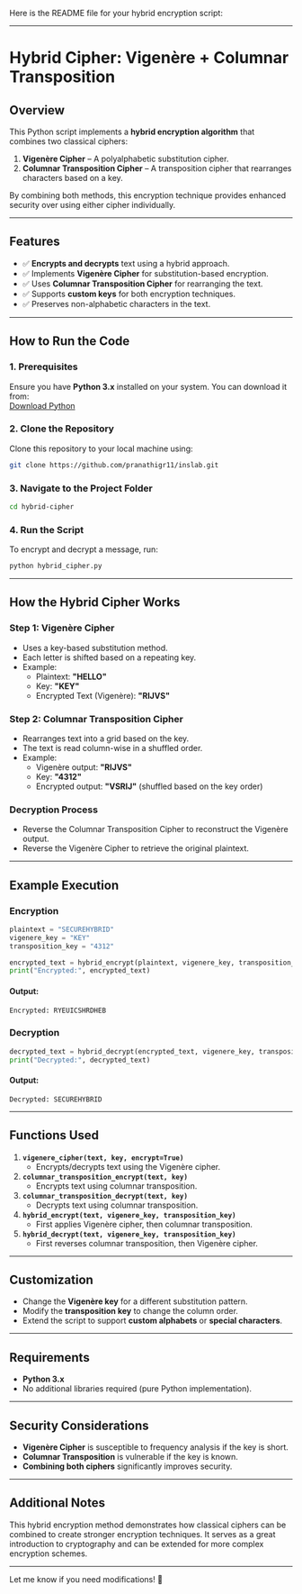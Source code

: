 Here is the README file for your hybrid encryption script:  

---

# **Hybrid Cipher: Vigenère + Columnar Transposition**

## **Overview**
This Python script implements a **hybrid encryption algorithm** that combines two classical ciphers:  
1. **Vigenère Cipher** – A polyalphabetic substitution cipher.  
2. **Columnar Transposition Cipher** – A transposition cipher that rearranges characters based on a key.

By combining both methods, this encryption technique provides enhanced security over using either cipher individually.

---

## **Features**
- ✅ **Encrypts and decrypts** text using a hybrid approach.  
- ✅ Implements **Vigenère Cipher** for substitution-based encryption.  
- ✅ Uses **Columnar Transposition Cipher** for rearranging the text.  
- ✅ Supports **custom keys** for both encryption techniques.  
- ✅ Preserves non-alphabetic characters in the text.  

---

## **How to Run the Code**

### **1. Prerequisites**
Ensure you have **Python 3.x** installed on your system. You can download it from:  
[Download Python](https://www.python.org/downloads/)

### **2. Clone the Repository**
Clone this repository to your local machine using:
```bash
git clone https://github.com/pranathigr11/inslab.git
```

### **3. Navigate to the Project Folder**
```bash
cd hybrid-cipher
```

### **4. Run the Script**
To encrypt and decrypt a message, run:
```bash
python hybrid_cipher.py
```

---

## **How the Hybrid Cipher Works**
### **Step 1: Vigenère Cipher**
- Uses a key-based substitution method.
- Each letter is shifted based on a repeating key.
- Example:
  - Plaintext: **"HELLO"**
  - Key: **"KEY"**
  - Encrypted Text (Vigenère): **"RIJVS"**  

### **Step 2: Columnar Transposition Cipher**
- Rearranges text into a grid based on the key.
- The text is read column-wise in a shuffled order.
- Example:
  - Vigenère output: **"RIJVS"**
  - Key: **"4312"**
  - Encrypted output: **"VSRIJ"** (shuffled based on the key order)

### **Decryption Process**
- Reverse the Columnar Transposition Cipher to reconstruct the Vigenère output.
- Reverse the Vigenère Cipher to retrieve the original plaintext.

---

## **Example Execution**
### **Encryption**
```python
plaintext = "SECUREHYBRID"
vigenere_key = "KEY"
transposition_key = "4312"

encrypted_text = hybrid_encrypt(plaintext, vigenere_key, transposition_key)
print("Encrypted:", encrypted_text)
```
#### **Output:**
```
Encrypted: RYEUICSHRDHEB
```

### **Decryption**
```python
decrypted_text = hybrid_decrypt(encrypted_text, vigenere_key, transposition_key)
print("Decrypted:", decrypted_text)
```
#### **Output:**
```
Decrypted: SECUREHYBRID
```

---

## **Functions Used**
1. **`vigenere_cipher(text, key, encrypt=True)`**  
   - Encrypts/decrypts text using the Vigenère cipher.  
2. **`columnar_transposition_encrypt(text, key)`**  
   - Encrypts text using columnar transposition.  
3. **`columnar_transposition_decrypt(text, key)`**  
   - Decrypts text using columnar transposition.  
4. **`hybrid_encrypt(text, vigenere_key, transposition_key)`**  
   - First applies Vigenère cipher, then columnar transposition.  
5. **`hybrid_decrypt(text, vigenere_key, transposition_key)`**  
   - First reverses columnar transposition, then Vigenère cipher.  

---

## **Customization**
- Change the **Vigenère key** for a different substitution pattern.
- Modify the **transposition key** to change the column order.
- Extend the script to support **custom alphabets** or **special characters**.

---

## **Requirements**
- **Python 3.x**
- No additional libraries required (pure Python implementation).

---

## **Security Considerations**
- **Vigenère Cipher** is susceptible to frequency analysis if the key is short.
- **Columnar Transposition** is vulnerable if the key is known.
- **Combining both ciphers** significantly improves security.

---

## **Additional Notes**
This hybrid encryption method demonstrates how classical ciphers can be combined to create stronger encryption techniques. It serves as a great introduction to cryptography and can be extended for more complex encryption schemes.

---

Let me know if you need modifications! 🚀
